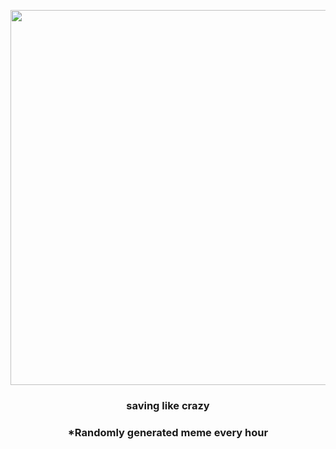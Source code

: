 <p align="center">
        <img src="https://i.redd.it/dotme93jf8e91.gif" width="600" height="600">
        </p>
        <h3 align="center">saving like crazy</h3>
        <h3 align="center">*Randomly generated meme every hour</h3>
    